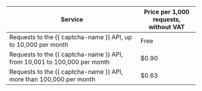 | Service | Price per 1,000 requests, <br>without VAT |
| ----- | ----- |
| Requests to the {{ captcha-name }} API, up to 10,000 per month | Free |
| Requests to the {{ captcha-name }} API, from 10,001 to 100,000 per month | $0.90 |
| Requests to the {{ captcha-name }} API, more than 100,000 per month | $0.63 |